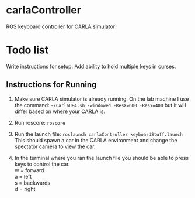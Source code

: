 # carlaController
ROS keyboard controller for CARLA simulator

# Todo list
Write instructions for setup.
Add ability to hold multiple keys in curses.

## Instructions for Running
1. Make sure CARLA simulator is already running. On the lab machine I use the command: `~/CarlaUE4.sh -windowed -ResX=600 -ResY=400` but it will differ based on where your CARLA is.

2. Run roscore: `roscore`

3. Run the launch file: `roslaunch carlaController keyboardStuff.launch`
This should spawn a car in the CARLA environment and change the spectator camera to view the car.

4. In the terminal where you ran the launch file you should be able to press keys to control the car.  
w = forward  
a = left  
s = backwards  
d = right  
